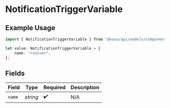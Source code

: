 # NotificationTriggerVariable

## Example Usage

```typescript
import { NotificationTriggerVariable } from "@novu/api/models/components";

let value: NotificationTriggerVariable = {
    name: "<value>",
};
```

## Fields

| Field              | Type               | Required           | Description        |
| ------------------ | ------------------ | ------------------ | ------------------ |
| `name`             | *string*           | :heavy_check_mark: | N/A                |